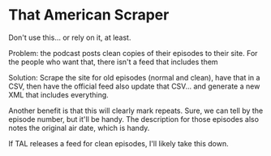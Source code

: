 # That American Scraper
Don't use this... or rely on it, at least. 

Problem: the podcast posts clean copies of their episodes to their site. For the people who want that, there isn't a feed that includes them

Solution: Scrape the site for old episodes (normal and clean), have that in a CSV, then have the official feed also update that CSV... and generate a new XML that includes everything. 

Another benefit is that this will clearly mark repeats. Sure, we can tell by the episode number, but it'll be handy. The description for those episodes also notes the original air date, which is handy. 

If TAL releases a feed for clean episodes, I'll likely take this down. 
